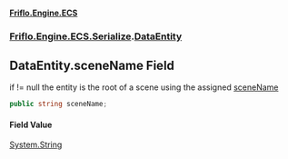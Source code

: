 #### [Friflo.Engine.ECS](index.md 'index')
### [Friflo.Engine.ECS.Serialize](Friflo.Engine.ECS.Serialize.md 'Friflo.Engine.ECS.Serialize').[DataEntity](DataEntity.md 'Friflo.Engine.ECS.Serialize.DataEntity')

## DataEntity.sceneName Field

if != null the entity is the root of a scene using the assigned [sceneName](DataEntity.sceneName.md 'Friflo.Engine.ECS.Serialize.DataEntity.sceneName')

```csharp
public string sceneName;
```

#### Field Value
[System.String](https://docs.microsoft.com/en-us/dotnet/api/System.String 'System.String')